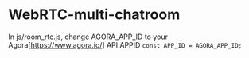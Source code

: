 # WebRTC-multi-chatroom  
In js/room_rtc.js, change AGORA_APP_ID to your Agora[https://www.agora.io/] API APPID
`
  const APP_ID = AGORA_APP_ID;
`
